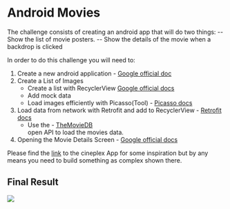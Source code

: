 # Android Movies
The challenge consists of creating an android app that will do two things:
-- Show the list of movie posters.
-- Show the details of the movie when a backdrop is clicked

In order to do this challenge you will need to:
1. Create a new android application - [Google official doc](https://developer.android.com/training/basics/firstapp/)
2. Create a List of Images
    - Create a list with RecyclerView [Google official docs](https://developer.android.com/guide/topics/ui/layout/recyclerview)
    - Add mock data 
    - Load images efficiently with Picasso(Tool) - [Picasso docs](https://square.github.io/retrofit/)
 3. Load data from network with Retrofit and add to RecyclerView - [Retrofit docs](https://square.github.io/retrofit/)
    - Use the - [TheMovieDB](https://www.themoviedb.org/documentation/api?language=en-US) 		
 open API to load the movies data.
4. Opening the Movie Details Screen - [Google official docs](https://developer.android.com/training/basics/firstapp/starting-activity)

Please find the [link](https://play.google.com/store/apps/details?id=com.fivemobile.cineplex&hl=en_CA) to the cineplex App for some inspiration but by any means you need to build something as complex shown there.

## Final Result

![](android_movies_final.gif)
